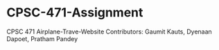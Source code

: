 # CPSC-471-Assignment
CPSC 471 Airplane-Trave-Website
Contributors: Gaumit Kauts, Dyenaan Dapoet, Pratham Pandey 
